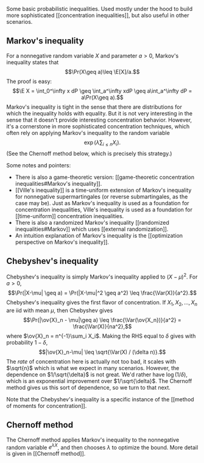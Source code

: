 
Some basic probabilistic inequalities. Used mostly under the hood to build more sophisticated [[concentration inequalities]], but also useful in other scenarios. 

## Markov's inequality 

For a nonnegative random variable $X$ and parameter $a>0$, Markov's inequality states that 
$$\Pr(X\geq a)\leq \E[X]/a.$$
The proof is easy: 
  $$\E X = \int_0^\infty x dP \geq \int_a^\infty xdP \geq a\int_a^\infty dP = a\Pr(X\geq a).$$
Markov's inequality is tight in the sense that there are distributions for which the inequality holds with equality. But it is not very interesting in the sense that it doesn't provide interesting concentration behavior. However, it's a cornerstone in more sophisticated concentration techniques, which often rely on applying Markov's inequality to the random variable 
$$\exp\left(\lambda \sum_{i\leq n} X_i\right).$$
(See the Chernoff method below, which is precisely this strategy.) 

Some notes and pointers: 
- There is also a game-theoretic version: [[game-theoretic concentration inequalities#Markov's inequality]]. 
- [[Ville's inequality]] is a time-uniform extension of Markov's inequality for nonnegative supermartingales (or reverse submartingales, as the case may be). Just as Markov's inequality is used as a foundation for concentration inequalities, Ville's inequality is used as a foundation for [[time-uniform]] concentration inequalities. 
- There is also a randomized Markov's inequality [[randomized inequalities#Markov]] which uses [[external randomization]].  
- An intuition explanation of Markov's inequality is the [[optimization perspective on Markov's inequality]]. 

## Chebyshev's inequality 

Chebyshev's inequality is simply Markov's inequality applied to $(X-\mu)^2$. For $a>0$, 
$$\Pr(|X-\mu| \geq a) = \Pr(|X-\mu|^2 \geq a^2) \leq \frac{\Var(X)}{a^2}.$$
Chebyshev's inequality gives the first flavor of concentration. If $X_1, X_2, \dots, X_n$ are iid with mean $\mu$, then Chebyshev gives 
$$\Pr(|\ov{X}_n - \mu|\geq a) \leq \frac{\Var(\ov{X_n})}{a^2} = \frac{\Var(X)}{na^2},$$
where $\ov{X}_n = n^{-1}\sum_i X_i$. Making the RHS equal to $\delta$ gives with probability $1-\delta$, $$|\ov{X}_n-\mu| \leq \sqrt{\Var(X) / (\delta n)}.$$
The _rate_ of concentration here is actually not too bad, it scales with $\sqrt{n}$ which is what we expect in many scenarios. However, the dependence on $1/\sqrt{\delta}$ is not great. We'd rather have $\log(1/\delta)$, which is an exponential improvement over $1/\sqrt{\delta}$. The Chernoff method gives us this sort of dependence, so we turn to that next. 

Note that the Chebyshev's inequality is a specific instance of the [[method of moments for concentration]]. 
## Chernoff method 

The Chernoff method applies Markov's inequality to the nonnegative random variable $e^{\lambda X}$, and then chooses $\lambda$ to optimize the bound. More detail is given in [[Chernoff method]]. 

